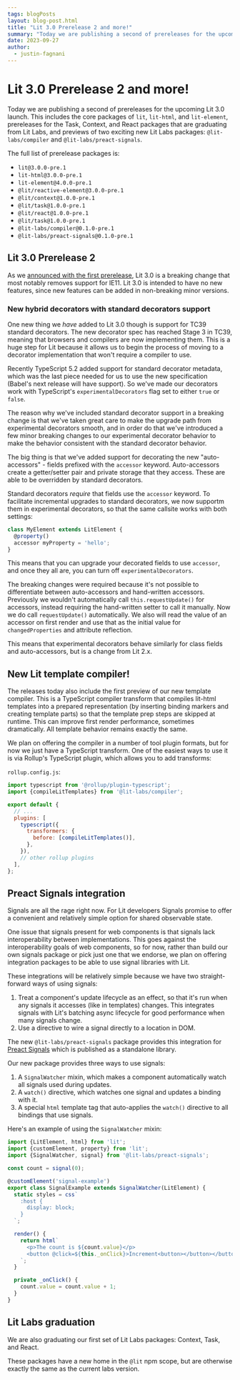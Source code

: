 ```yaml
---
tags: blogPosts
layout: blog-post.html
title: "Lit 3.0 Prerelease 2 and more!"
summary: "Today we are publishing a second of prereleases for the upcoming Lit 3.0 launch."
date: 2023-09-27
author:
  - justin-fagnani
---
```


# Lit 3.0 Prerelease 2 and more!

Today we are publishing a second of prereleases for the upcoming Lit 3.0 launch. This includes the core packages of `lit`, `lit-html`, and `lit-element`, prereleases for the Task, Context, and React packages that are graduating from Lit Labs, and previews of two exciting new Lit Labs packages: `@lit-labs/compiler` and `@lit-labs/preact-signals`.

The full list of prerelease packages is:
- `lit@3.0.0-pre.1`
- `lit-html@3.0.0-pre.1`
- `lit-element@4.0.0-pre.1`
- `@lit/reactive-element@3.0.0-pre.1`
- `@lit/context@1.0.0-pre.1`
- `@lit/task@1.0.0-pre.1`
- `@lit/react@1.0.0-pre.1`
- `@lit/task@1.0.0-pre.1`
- `@lit-labs/compiler@0.1.0-pre.1`
- `@lit-labs/preact-signals@0.1.0-pre.1`

## Lit 3.0 Prerelease 2

As we [announced with the first prerelease](./2023-05-15-lit-3.0-prerelease/), Lit 3.0 is a breaking change that most notably removes support for IE11. Lit 3.0 is intended to have no new features, since new features can be added in non-breaking minor versions.

### New hybrid decorators with standard decorators support

One new thing we _have_ added to Lit 3.0 though is support for TC39 standard decorators. The new decorator spec has reached Stage 3 in TC39, meaning that browsers and compilers are now implementing them. This is a huge step for Lit because it allows us to begin the process of moving to a decorator implementation that won't require a compiler to use.

Recently TypeScript 5.2 added support for standard decorator metadata, which was the last piece needed for us to use the new specification (Babel's next release will have support). So we've made our decorators work with TypeScript's `experimentalDecorators` flag set to either `true` or `false`.

The reason why we've included standard decorator support in a breaking change is that we've taken great care to make the upgrade path from experimental decorators smooth, and in order do that we've introduced a few minor breaking changes to our experimental decorator behavior to make the behavior consistent with the standard decorator behavior.

The big thing is that we've added support for decorating the new "auto-accessors" - fields prefixed with the `accessor` keyword. Auto-accessors create a getter/setter pair and private storage that they access. These are able to be overridden by standard decorators.

Standard decorators _require_ that fields use the `accessor` keyword. To facilitate incremental upgrades to standard decorators, we now supportm them in experimental decorators, so that the same callsite works with both settings:

```ts
class MyElement extends LitElement {
  @property()
  accessor myProperty = 'hello';
}
```

This means that you can upgrade your decorated fields to use `accessor`, and once they all are, you can turn off `experimentalDecorators`.

The breaking changes were required because it's not possible to differentiate between auto-accessors and hand-written accessors. Previously we wouldn't automatically call `this.requestUpdate()` for accessors, instead requiring the hand-written setter to call it manually. Now we do call `requestUpdate()` automatically. We also will read the value of an accessor on first render and use that as the initial value for `changedProperties` and attribute reflection.

This means that experimental decorators behave similarly for class fields and auto-accessors, but is a change from Lit 2.x.

## New Lit template compiler!

The releases today also include the first preview of our new template compiler. This is a TypeScript compiler transform that compiles lit-html templates into a prepared representation (by inserting binding markers and creating template parts) so that the template prep steps are skipped at runtime. This can improve first render performance, sometimes dramatically. All template behavior remains exactly the same.

We plan on offering the compiler in a number of tool plugin formats, but for now we just have a TypeScript transform. One of the easiest ways to use it is via Rollup's TypeScript plugin, which allows you to add transforms:

`rollup.config.js`:
```js
import typescript from '@rollup/plugin-typescript';
import {compileLitTemplates} from '@lit-labs/compiler';

export default {
  // ...
  plugins: [
    typescript({
      transformers: {
        before: [compileLitTemplates()],
      },
    }),
    // other rollup plugins
  ],
};
```

## Preact Signals integration

Signals are all the rage right now. For Lit developers Signals promise to offer a convenient and relatively simple option for shared observable state.

One issue that signals present for web components is that signals lack interoperability between implementations. This goes against the interoperability goals of web components, so for now, rather than build our own signals package or pick just one that we endorse, we plan on offering integration packages to be able to use signal libraries with Lit.

These integrations will be relatively simple because we have two straight-forward ways of using signals:
1. Treat a component's update lifecycle as an effect, so that it's run when any signals it accesses (like in templates) changes. This integrates signals with Lit's batching async lifecycle for good performance when many signals change.
2. Use a directive to wire a signal directly to a location in DOM.

The new `@lit-labs/preact-signals` package provides this integration for [Preact Signals](https://preactjs.com/guide/v10/signals/) which is published as a standalone library.

Our new package provides three ways to use signals:
1. A `SignalWatcher` mixin, which makes a component automatically watch all signals used during updates.
2. A `watch()` directive, which watches one signal and updates a binding with it.
2. A special `html` template tag that auto-applies the `watch()` directive to all bindings that use signals.

Here's an example of using the `SignalWatcher` mixin:

```ts
import {LitElement, html} from 'lit';
import {customElement, property} from 'lit';
import {SignalWatcher, signal} from '@lit-labs/preact-signals';

const count = signal(0);

@customElement('signal-example')
export class SignalExample extends SignalWatcher(LitElement) {
  static styles = css`
    :host {
      display: block;
    }
  `;

  render() {
    return html`
      <p>The count is ${count.value}</p>
      <button @click=${this._onClick}>Increment<button></button></button>
    `;
  }

  private _onClick() {
    count.value = count.value + 1;
  }
}
```

## Lit Labs graduation

We are also graduating our first set of Lit Labs packages: Context, Task, and React.

These packages have a new home in the `@lit` npm scope, but are otherwise exactly the same as the current labs version.

##

